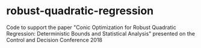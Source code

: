# robust-quadratic-regression
Code to support the paper "Conic Optimization for Robust Quadratic Regression: Deterministic Bounds and Statistical Analysis" presented on the Control and Decision Conference 2018
